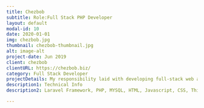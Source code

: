 ```yaml
---
title: Chezbob
subtitle: Role:Full Stack PHP Developer
layout: default
modal-id: 10
date: 2020-01-01
img: chezbob.jpg
thumbnail: chezbob-thumbnail.jpg
alt: image-alt
project-date: Jun 2019
client: chezbob
clientURL: https://chezbob.biz/
category: Full Stack Developer
projectDetails: My responsibility laid with developing full-stack web application include design ux. 
description1: Technical Info
description2: Laravel Framework, PHP, MYSQL, HTML, Javascript, CSS, Third Party Libraries(Bootstrap, Datatable JQuery, Form Validation), Git, SSH, Jenkins

---
```

